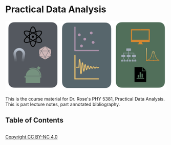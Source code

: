 # Practical Data Analysis 

![Data Analysis](data_analysis.001.notitle.png)

This is the course material for Dr. Rose's PHY 5381, Practical Data Analysis. This is part lecture notes, part annotated bibliography.

<!-- ## Aims of this book

https://www.aps.org/apsnews/2023/10/rise-of-data-physicist

This class covers a collection of content I taught myself over ten years. Since it covers a lot of content, there are reference at the end of each chapter for further reading. -->


<!-- ## Acknowledgments -->

## Table of Contents

```{tableofcontents}
```

[Copyright CC BY-NC 4.0](https://creativecommons.org/licenses/by-nc/4.0/)
